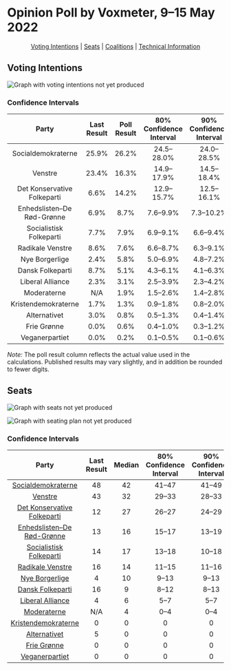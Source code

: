 # Opinion Poll by Voxmeter, 9–15 May 2022

<p align="center"><a href="#voting-intentions">Voting Intentions</a> | <a href="#seats">Seats</a> | <a href="#coalitions">Coalitions</a> | <a href="#technical-information">Technical Information</a></p>

## Voting Intentions

![Graph with voting intentions not yet produced](2022-05-15-Voxmeter.png "Voting Intentions")

### Confidence Intervals

| Party | Last Result | Poll Result | 80% Confidence Interval | 90% Confidence Interval | 95% Confidence Interval | 99% Confidence Interval |
|:-----:|:-----------:|:-----------:|:-----------------------:|:-----------------------:|:-----------------------:|:-----------------------:|
| Socialdemokraterne | 25.9% | 26.2% | 24.5–28.0% |24.0–28.5% |23.6–28.9% |22.8–29.8% |
| Venstre | 23.4% | 16.3% | 14.9–17.9% |14.5–18.4% |14.2–18.7% |13.5–19.5% |
| Det Konservative Folkeparti | 6.6% | 14.2% | 12.9–15.7% |12.5–16.1% |12.2–16.5% |11.6–17.2% |
| Enhedslisten–De Rød-Grønne | 6.9% | 8.7% | 7.6–9.9% |7.3–10.2% |7.1–10.5% |6.6–11.2% |
| Socialistisk Folkeparti | 7.7% | 7.9% | 6.9–9.1% |6.6–9.4% |6.4–9.7% |5.9–10.3% |
| Radikale Venstre | 8.6% | 7.6% | 6.6–8.7% |6.3–9.1% |6.1–9.4% |5.7–10.0% |
| Nye Borgerlige | 2.4% | 5.8% | 5.0–6.9% |4.8–7.2% |4.6–7.5% |4.2–8.0% |
| Dansk Folkeparti | 8.7% | 5.1% | 4.3–6.1% |4.1–6.3% |3.9–6.6% |3.5–7.1% |
| Liberal Alliance | 2.3% | 3.1% | 2.5–3.9% |2.3–4.2% |2.2–4.4% |2.0–4.8% |
| Moderaterne | N/A | 1.9% | 1.5–2.6% |1.4–2.8% |1.3–3.0% |1.1–3.4% |
| Kristendemokraterne | 1.7% | 1.3% | 0.9–1.8% |0.8–2.0% |0.7–2.2% |0.6–2.5% |
| Alternativet | 3.0% | 0.8% | 0.5–1.3% |0.4–1.4% |0.4–1.5% |0.3–1.8% |
| Frie Grønne | 0.0% | 0.6% | 0.4–1.0% |0.3–1.2% |0.3–1.3% |0.2–1.5% |
| Veganerpartiet | 0.0% | 0.2% | 0.1–0.5% |0.1–0.6% |0.0–0.7% |0.0–0.9% |

*Note:* The poll result column reflects the actual value used in the calculations. Published results may vary slightly, and in addition be rounded to fewer digits.

## Seats

![Graph with seats not yet produced](2022-05-15-Voxmeter-seats.png "Seats")

![Graph with seating plan not yet produced](2022-05-15-Voxmeter-seating-plan.png "Seating Plan")

### Confidence Intervals

| Party | Last Result | Median | 80% Confidence Interval | 90% Confidence Interval | 95% Confidence Interval | 99% Confidence Interval |
|:-----:|:-----------:|:------:|:-----------------------:|:-----------------------:|:-----------------------:|:-----------------------:|
| <a href="#socialdemokraterne">Socialdemokraterne</a> | 48 | 42 | 41–47 |41–49 |41–52 |40–54 |
| <a href="#venstre">Venstre</a> | 43 | 32 | 29–33 |28–33 |26–34 |23–35 |
| <a href="#det-konservative-folkeparti">Det Konservative Folkeparti</a> | 12 | 27 | 26–27 |24–29 |23–29 |20–30 |
| <a href="#enhedslisten–de-rød-grønne">Enhedslisten–De Rød-Grønne</a> | 13 | 16 | 15–17 |13–19 |12–19 |12–19 |
| <a href="#socialistisk-folkeparti">Socialistisk Folkeparti</a> | 14 | 17 | 13–18 |10–18 |10–18 |10–18 |
| <a href="#radikale-venstre">Radikale Venstre</a> | 16 | 14 | 11–15 |11–16 |10–16 |9–17 |
| <a href="#nye-borgerlige">Nye Borgerlige</a> | 4 | 10 | 9–13 |9–13 |9–14 |8–14 |
| <a href="#dansk-folkeparti">Dansk Folkeparti</a> | 16 | 9 | 8–12 |8–13 |7–13 |7–13 |
| <a href="#liberal-alliance">Liberal Alliance</a> | 4 | 6 | 5–7 |5–7 |5–8 |4–8 |
| <a href="#moderaterne">Moderaterne</a> | N/A | 4 | 0–4 |0–4 |0–5 |0–5 |
| <a href="#kristendemokraterne">Kristendemokraterne</a> | 0 | 0 | 0 |0 |0–4 |0–4 |
| <a href="#alternativet">Alternativet</a> | 5 | 0 | 0 |0 |0 |0 |
| <a href="#frie-grønne">Frie Grønne</a> | 0 | 0 | 0 |0 |0 |0 |
| <a href="#veganerpartiet">Veganerpartiet</a> | 0 | 0 | 0 |0 |0 |0 |

